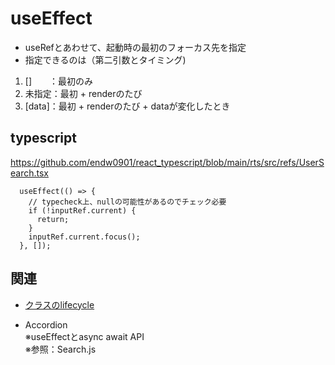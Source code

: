 # useEffect

- useRefとあわせて、起動時の最初のフォーカス先を指定
- 指定できるのは（第二引数とタイミング)
1. []　　：最初のみ
2. 未指定：最初 + renderのたび
3. [data]：最初 + renderのたび + dataが変化したとき

## typescript
https://github.com/endw0901/react_typescript/blob/main/rts/src/refs/UserSearch.tsx

```
  useEffect(() => {
    // typecheck上、nullの可能性があるのでチェック必要
    if (!inputRef.current) {
      return;
    }
    inputRef.current.focus();
  }, []);
```

## 関連

- [クラスのlifecycle](https://github.com/endw0901/react_typescript/blob/main/lifecycle.md)


- Accordion <br>
※useEffectとasync await API <br>
※参照：Search.js <br>
